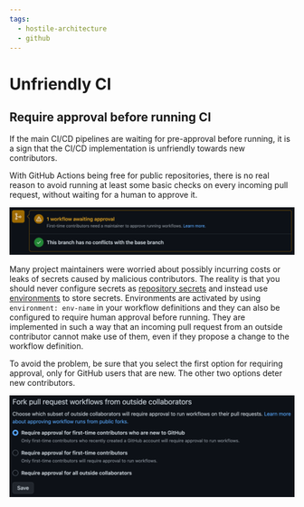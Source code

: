 ```yaml
---
tags:
  - hostile-architecture
  - github
---
```


# Unfriendly CI

## Require approval before running CI

If the main CI/CD pipelines are waiting for pre-approval before running, it
is a sign that the CI/CD implementation is unfriendly towards new contributors.

With GitHub Actions being free for public repositories, there is no real reason
to avoid running at least some basic checks on every incoming pull request, without
waiting for a human to approve it.

![img](../assets/images/ss/github-run-approval.png)

Many project maintainers were worried about possibly incurring costs or leaks
of secrets caused by malicious contributors. The reality is that you should
never configure secrets as [repository secrets][1] and instead use [environments][2]
to store secrets. Environments are activated by using `environment: env-name`
in your workflow definitions and they can also be configured to require
human approval before running. They are implemented in such a way that an
incoming pull request from an outside contributor cannot make use of them, even
if they propose a change to the workflow definition.

To avoid the problem, be sure that you select the first option for requiring approval, only for GitHub users that are new. The other two options deter new contributors.

![img](../assets/images/ss/github-run-config.png)

[1]: https://docs.github.com/en/codespaces/managing-codespaces-for-your-organization/managing-encrypted-secrets-for-your-repository-and-organization-for-github-codespaces
[2]: https://docs.github.com/en/actions/deployment/targeting-different-environments/using-environments-for-deployment
